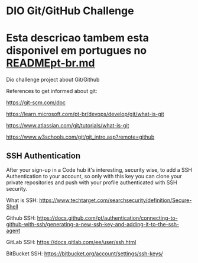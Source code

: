 #  DIO Git/GitHub Challenge

# Esta descricao tambem esta disponivel em portugues no [READMEpt-br.md](https://github.com/PSRadavelli/dio-github-challenge/blob/develop/READMEpt-br.md)


Dio challenge project about Git/Github

References to get informed about git:

https://git-scm.com/doc

https://learn.microsoft.com/pt-br/devops/develop/git/what-is-git

https://www.atlassian.com/git/tutorials/what-is-git

https://www.w3schools.com/git/git_intro.asp?remote=github



## SSH Authentication
After your sign-up in a Code hub it's interesting, security wise, to add a SSH Authentication to your account, so only with this key you can clone your private repositories and push with your profile authenticated with SSH security.

What is SSH: https://www.techtarget.com/searchsecurity/definition/Secure-Shell

Github SSH: https://docs.github.com/pt/authentication/connecting-to-github-with-ssh/generating-a-new-ssh-key-and-adding-it-to-the-ssh-agent

GitLab SSH: https://docs.gitlab.com/ee/user/ssh.html

BitBucket SSH: https://bitbucket.org/account/settings/ssh-keys/

